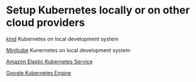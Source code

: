 
# Setup Kubernetes locally or on other cloud providers

[kind](README-kubernetes-kind.md) Kubernetes on local development system

[Minikube](README-kubernetes-minikube.md) Kunernetes on local development system

[Amazon Elastic Kubernetes Service](README-kubernetes-amazon-eks.md)

[Google Kubernetes Engine](README-kubernetes-google-gke.md)
